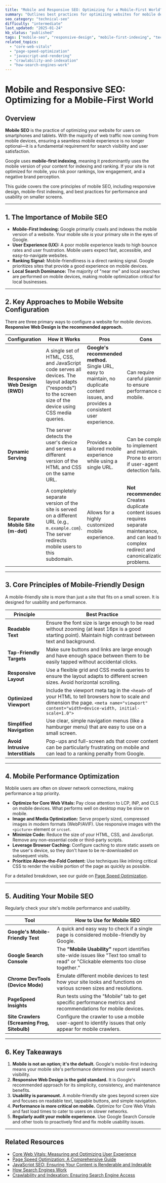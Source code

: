 ```yaml
---
title: "Mobile and Responsive SEO: Optimizing for a Mobile-First World"
summary: "Outlines best practices for optimizing websites for mobile devices, covering responsive design and mobile-first indexing."
seo_category: "technical-seo"
difficulty: "intermediate"
last_updated: "2025-01-24"
kb_status: "published"
tags: ["mobile-seo", "responsive-design", "mobile-first-indexing", "technical-seo", "ux", "page-speed"]
related_topics:
  - "core-web-vitals"
  - "page-speed-optimization"
  - "javascript-and-rendering"
  - "crawlability-and-indexation"
  - "how-search-engines-work"
---
```


# Mobile and Responsive SEO: Optimizing for a Mobile-First World

## Overview

**Mobile SEO** is the practice of optimizing your website for users on smartphones and tablets. With the majority of web traffic now coming from mobile devices, ensuring a seamless mobile experience is no longer optional—it is a fundamental requirement for search visibility and user satisfaction.

Google uses **mobile-first indexing**, meaning it predominantly uses the mobile version of your content for indexing and ranking. If your site is not optimized for mobile, you risk poor rankings, low engagement, and a negative brand perception.

This guide covers the core principles of mobile SEO, including responsive design, mobile-first indexing, and best practices for performance and usability on smaller screens.

---

## 1. The Importance of Mobile SEO

-   **Mobile-First Indexing:** Google primarily crawls and indexes the mobile version of a website. Your mobile site *is* your primary site in the eyes of Google.
-   **User Experience (UX):** A poor mobile experience leads to high bounce rates and user frustration. Mobile users expect fast, accessible, and easy-to-navigate websites.
-   **Ranking Signal:** Mobile-friendliness is a direct ranking signal. Google prioritizes sites that provide a good experience on mobile devices.
-   **Local Search Dominance:** The majority of "near me" and local searches are performed on mobile devices, making mobile optimization critical for local businesses.

---

## 2. Key Approaches to Mobile Website Configuration

There are three primary ways to configure a website for mobile devices. **Responsive Web Design is the recommended approach.**

| Configuration | How it Works | Pros | Cons |
|---|---|---|---|
| **Responsive Web Design (RWD)** | A single set of HTML, CSS, and JavaScript code serves all devices. The layout adapts ("responds") to the screen size of the device using CSS media queries. | **Google's recommended method.** Single URL, easy to maintain, no duplicate content issues, and provides a consistent user experience. | Can require careful planning to ensure performance on mobile. |
| **Dynamic Serving** | The server detects the user's device and serves a different version of the HTML and CSS on the same URL. | Provides a tailored mobile experience while using a single URL. | Can be complex to implement and maintain. Prone to errors if user-agent detection fails. |
| **Separate Mobile Site (m-dot)**| A completely separate version of the site is served on a different URL (e.g., `m.example.com`). The server redirects mobile users to this subdomain. | Allows for a highly customized mobile experience. | **Not recommended.** Creates duplicate content issues, requires separate maintenance, and can lead to complex redirect and canonicalization problems. |

---

## 3. Core Principles of Mobile-Friendly Design

A mobile-friendly site is more than just a site that fits on a small screen. It is designed for usability and performance.

| Principle | Best Practice |
|---|---|
| **Readable Text** | Ensure the font size is large enough to be read without zooming (at least 16px is a good starting point). Maintain high contrast between text and background. |
| **Tap-Friendly Targets**| Make sure buttons and links are large enough and have enough space between them to be easily tapped without accidental clicks. |
| **Responsive Layout** | Use a flexible grid and CSS media queries to ensure the layout adapts to different screen sizes. Avoid horizontal scrolling. |
| **Optimized Viewport**| Include the viewport meta tag in the `<head>` of your HTML to tell browsers how to scale and dimension the page. `<meta name="viewport" content="width=device-width, initial-scale=1.0">` |
| **Simplified Navigation** | Use clear, simple navigation menus (like a hamburger menu) that are easy to use on a small screen. |
| **Avoid Intrusive Interstitials**| Pop-ups and full-screen ads that cover content can be particularly frustrating on mobile and can lead to a ranking penalty from Google. |

---

## 4. Mobile Performance Optimization

Mobile users are often on slower network connections, making performance a top priority.

-   **Optimize for Core Web Vitals:** Pay close attention to LCP, INP, and CLS on mobile devices. What performs well on desktop may be slow on mobile.
-   **Image and Media Optimization:** Serve properly sized, compressed images in modern formats (WebP/AVIF). Use responsive images with the `<picture>` element or `srcset`.
-   **Minimize Code:** Reduce the size of your HTML, CSS, and JavaScript. Remove any non-essential code or third-party scripts.
-   **Leverage Browser Caching:** Configure caching to store static assets on the user's device, so they don't have to be re-downloaded on subsequent visits.
-   **Prioritize Above-the-Fold Content:** Use techniques like inlining critical CSS to render the visible portion of the page as quickly as possible.

For a detailed breakdown, see our guide on [Page Speed Optimization](4_page-speed-optimization.md).

---

## 5. Auditing Your Mobile SEO

Regularly check your site's mobile performance and usability.

| Tool | How to Use for Mobile SEO |
|---|---|
| **Google's Mobile-Friendly Test** | A quick and easy way to check if a single page is considered mobile-friendly by Google. |
| **Google Search Console** | The **"Mobile Usability"** report identifies site-wide issues like "Text too small to read" or "Clickable elements too close together." |
| **Chrome DevTools (Device Mode)** | Emulate different mobile devices to test how your site looks and functions on various screen sizes and resolutions. |
| **PageSpeed Insights** | Run tests using the "Mobile" tab to get specific performance metrics and recommendations for mobile devices. |
| **Site Crawlers (Screaming Frog, Sitebulb)** | Configure the crawler to use a mobile user-agent to identify issues that only appear for mobile crawlers. |

---

## 6. Key Takeaways

1.  **Mobile is not an option; it's the default.** Google's mobile-first indexing means your mobile site's performance determines your overall search visibility.
2.  **Responsive Web Design is the gold standard.** It is Google's recommended approach for its simplicity, consistency, and maintenance benefits.
3.  **Usability is paramount.** A mobile-friendly site goes beyond screen size and focuses on readable text, tappable buttons, and simple navigation.
4.  **Performance is more critical on mobile.** Optimize for Core Web Vitals and fast load times to cater to users on slower networks.
5.  **Regularly audit your mobile experience.** Use Google Search Console and other tools to proactively find and fix mobile usability issues.

---

## Related Resources
- [Core Web Vitals: Measuring and Optimizing User Experience](3_core-web-vitals.md)
- [Page Speed Optimization: A Comprehensive Guide](4_page-speed-optimization.md)
- [JavaScript SEO: Ensuring Your Content is Renderable and Indexable](2_javascript-and-rendering.md)
- [How Search Engines Work](2_how-search-engines-work.md)
- [Crawlability and Indexation: Ensuring Search Engine Access](1_crawlability-and-indexation.md)
